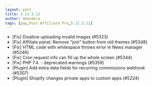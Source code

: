 ```yaml
---
layout: post
title: 5.11.3.12
author: mkendera
tags: [pap,Post Affiliate Pro,5.11.3.12]
---
```


- [Fix] Disallow uploading invalid images (#5323)
- [Fix] Affiliate panel: Remove "join" button from old themes (#5348)
- [Fix] HTML code with whitespace throws error in News manager (#5346)
- [Fix] Cron request info can fill up the whole screen (#5344)
- [Fix] PHP 7.4. - deprecated warnings (#5359)
- [Plugin] Add extra data fields for recurring commissions webhook (#5307)
- [Plugin] Shopify changes private apps to custom apps (#5224)
